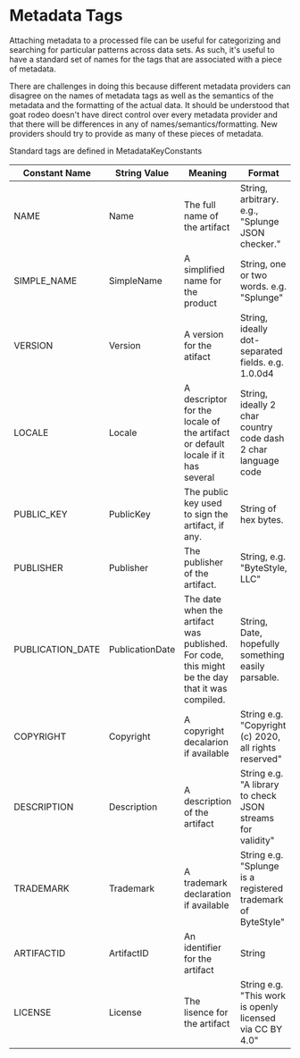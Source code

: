 # Metadata Tags

Attaching metadata to a processed file can be useful for categorizing and searching for particular patterns across data sets.
As such, it's useful to have a standard set of names for the tags that are associated with a piece of metadata.

There are challenges in doing this because different metadata providers can disagree on the names of metadata tags as well as the semantics of the metadata and the formatting of the actual data. It should be understood that goat rodeo doesn't have direct control over every metadata provider and that there will be differences in any of names/semantics/formatting. New providers should try to provide as many of these pieces of metadata.

Standard tags are defined in MetadataKeyConstants

| Constant Name | String Value | Meaning | Format |
| ----          | ----         |  ----   |  ----  
| NAME          | Name         | The full name of the artifact | String, arbitrary. e.g., "Splunge JSON checker." |
| SIMPLE_NAME   | SimpleName   | A simplified name for the product | String, one or two words. e.g. "Splunge" |
| VERSION       | Version      | A version for the atifact | String, ideally dot-separated fields. e.g. 1.0.0d4 |
| LOCALE        | Locale       | A descriptor for the locale of the artifact or default locale if it has several | String, ideally 2 char country code dash 2 char language code |
| PUBLIC_KEY    | PublicKey    | The public key used to sign the artifact, if any. | String of hex bytes. |
| PUBLISHER     | Publisher    | The publisher of the artifact. | String, e.g. "ByteStyle, LLC" |
| PUBLICATION_DATE | PublicationDate | The date when the artifact was published. For code, this might be the day that it was compiled. | String, Date, hopefully something easily parsable. |
| COPYRIGHT     | Copyright    | A copyright decalarion if available | String e.g. "Copyright (c) 2020, all rights reserved" |
| DESCRIPTION   | Description  | A description of the artifact  | String e.g. "A library to check JSON streams for validity" |
| TRADEMARK     | Trademark    | A trademark declaration if available | String e.g. "Splunge is a registered trademark of ByteStyle" |
| ARTIFACTID    | ArtifactID   | An identifier for the artifact | String |
| LICENSE       | License      | The lisence for the artifact | String e.g. "This work is openly licensed via CC BY 4.0" |

